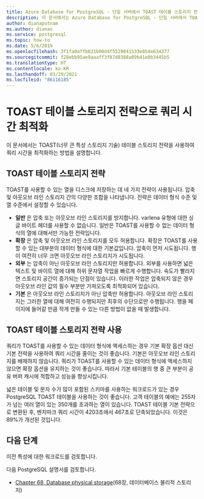 ```yaml
---
title: Azure Database for PostgreSQL - 단일 서버에서 TOAST 테이블 스토리지 전략을 사용하여 쿼리 시간 최적화
description: 이 문서에서는 Azure Database for PostgreSQL - 단일 서버에서 TOAST 테이블 스토리지 전략을 사용하여 쿼리 시간을 최적화하는 방법을 설명합니다.
author: dianaputnam
ms.author: dianas
ms.service: postgresql
ms.topic: how-to
ms.date: 5/6/2019
ms.openlocfilehash: 3f1fa0affb821b00d4f5529841533e854e634377
ms.sourcegitcommit: f28ebb95ae9aaaff3f87d8388a09b41e0b3445b5
ms.translationtype: HT
ms.contentlocale: ko-KR
ms.lasthandoff: 03/29/2021
ms.locfileid: "86116185"
---
```

# <a name="optimize-query-time-with-the-toast-table-storage-strategy"></a>TOAST 테이블 스토리지 전략으로 쿼리 시간 최적화 
이 문서에서는 TOAST(너무 큰 특성 스토리지 기술) 테이블 스토리지 전략을 사용하여 쿼리 시간을 최적화하는 방법을 설명합니다.

## <a name="toast-table-storage-strategies"></a>TOAST 테이블 스토리지 전략
TOAST를 사용할 수 있는 열을 디스크에 저장하는 데 네 가지 전략이 사용됩니다. 압축 및 아웃오브 라인 스토리지 간의 다양한 조합을 나타냅니다. 전략은 데이터 형식 수준 및 열 수준에서 설정할 수 있습니다.
- **일반** 은 압축 또는 아웃오브 라인 스토리지를 방지합니다. varlena 유형에 대한 싱글 바이트 헤더를 사용할 수 없습니다. 일반은 TOAST를 사용할 수 없는 데이터 형식의 열에 대해서만 가능한 전략입니다.
- **확장** 은 압축 및 아웃오브 라인 스토리지를 모두 허용합니다. 확장은 TOAST를 사용할 수 있는 대부분의 데이터 형식에 대한 기본값입니다. 압축이 먼저 시도됩니다. 행이 여전히 너무 크면 아웃오브 라인 스토리지가 시도됩니다.
- **외부** 는 압축이 아닌 아웃오브 라인 스토리지만 허용합니다. 외부를 사용하면 넓은 텍스트 및 바이트 열에 대해 하위 문자열 작업을 빠르게 수행합니다. 속도가 빨라지면 스토리지 공간이 증가되는 단점이 있습니다. 이러한 작업은 압축되지 않은 경우 아웃오브 라인 값의 필수 부분만 가져오도록 최적화되어 있습니다.
- **기본** 은 아웃오브 라인 스토리지가 아닌 압축만 허용합니다. 아웃오브 라인 스토리지는 그러한 열에 대해 여전히 수행되지만 최후의 수단으로만 수행됩니다. 행을 페이지에 들어갈 만큼 작게 만들 수 있는 다른 방법이 없을 때 발생합니다.

## <a name="use-toast-table-storage-strategies"></a>TOAST 테이블 스토리지 전략 사용
쿼리가 TOAST를 사용할 수 있는 데이터 형식에 액세스하는 경우 기본 확장 옵션 대신 기본 전략을 사용하여 쿼리 시간을 줄이는 것이 좋습니다. 기본은 아웃오브 라인 스토리지를 배제하지 않습니다. 쿼리가 TOAST를 사용할 수 있는 데이터 형식에 액세스하지 않으면 확장 옵션을 유지하는 것이 좋습니다. 따라서 기본 테이블의 행 중 큰 부분이 공유 버퍼 캐시에 적합하고 성능을 향상시킵니다.

넓은 테이블 및 문자 수가 많이 포함된 스키마를 사용하는 워크로드가 있는 경우 PostgreSQL TOAST 테이블을 사용하는 것이 좋습니다. 고객 테이블의 예에는 255자가 넘는 여러 열이 있는 350개를 초과하는 열이 있습니다. TOAST 테이블 기본 전략으로 변환된 후, 벤치마크 쿼리 시간이 4203초에서 467초로 단축되었습니다. 이것은 89%가 개선된 것입니다.

## <a name="next-steps"></a>다음 단계
이전 특성에 대한 워크로드를 검토합니다. 

다음 PostgreSQL 설명서를 검토합니다. 
- [Chapter 68, Database physical storage](https://www.postgresql.org/docs/current/storage-toast.html)(68장, 데이터베이스 물리적 스토리지) 